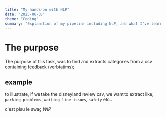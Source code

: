```yaml
---
title: "My hands-on with NLP"
date: "2025-06-30"
theme: "Coding"
summary: "Explanation of my pipeline including NLP, and what I've learned"
---
```


# The purpose
The purpose of this task, was to find and extracts categories from a csv containing feedback (verbtatims);
## example

to illustrate, if we take the disneyland review csv, we want to extract like; `parking problems` , `waiting line issues`, `safety` etc..

c'est plsu le swag
 *WIP*
